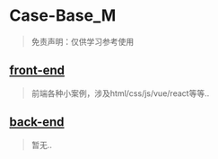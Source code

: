 # Case-Base_M
> 免责声明：仅供学习参考使用



## [front-end](/A.front-end)

> 前端各种小案例，涉及html/css/js/vue/react等等..

## [back-end](/B.back-end)

> 暂无..



































































